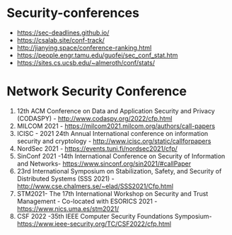 # Security-conferences

* https://sec-deadlines.github.io/
* https://csalab.site/conf-track/
* http://jianying.space/conference-ranking.html
* https://people.engr.tamu.edu/guofei/sec_conf_stat.htm
* https://sites.cs.ucsb.edu/~almeroth/conf/stats/

# Network Security Conference

1. 12th ACM Conference on Data and Application Security and Privacy (CODASPY) - http://www.codaspy.org/2022/cfp.html
2. MILCOM 2021 - https://milcom2021.milcom.org/authors/call-papers
3. ICISC - 2021 24th Annual International conference on information security and cryptology - 	http://www.icisc.org/static/callforpapers
4. NordSec 2021 - https://events.tuni.fi/nordsec2021/cfp/
5. SinConf 2021 -14th International Conference on Security of Information and Networks- https://www.sinconf.org/sin2021/#callPaper
6. 23rd International Symposium on Stabilization, Safety, and Security of Distributed Systems (SSS 2021) - http://www.cse.chalmers.se/~elad/SSS2021/Cfp.html
7. STM2021- The 17th International Workshop on Security and Trust Management - Co-located with ESORICS 2021 - https://www.nics.uma.es/stm2021/
8. CSF 2022 -35th IEEE Computer Security Foundations Symposium- 	 https://www.ieee-security.org/TC/CSF2022/cfp.html
